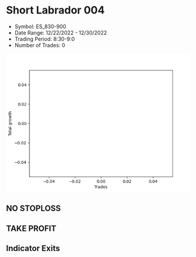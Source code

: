 # Short Labrador 004 
- Symbol: ES_830-900
- Date Range: 12/22/2022 - 12/30/2022
- Trading Period: 8:30-9:0
- Number of Trades: 0

![Plot](ShortLabrador004ES_830-900.png)
## NO STOPLOSS














## TAKE PROFIT











## Indicator Exits

